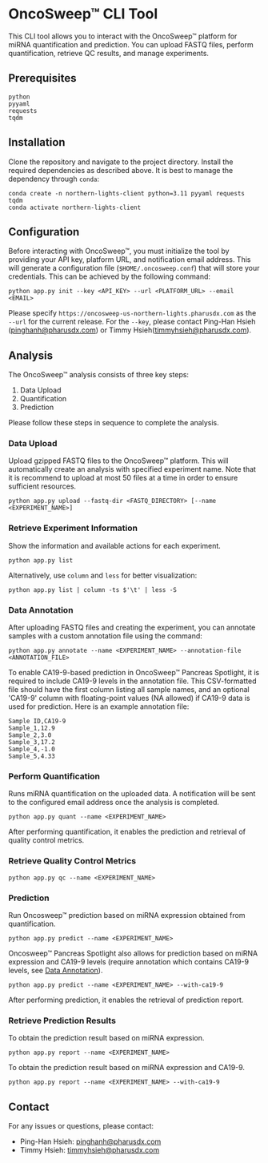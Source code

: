 # OncoSweep™ CLI Tool
This CLI tool allows you to interact with the OncoSweep™ platform for miRNA quantification and prediction. You can upload FASTQ files, perform quantification, retrieve QC results, and manage experiments.

## Prerequisites
```
python
pyyaml
requests
tqdm
```


## Installation
Clone the repository and navigate to the project directory.
Install the required dependencies as described above. It is best to manage the dependency through `conda`:
```
conda create -n northern-lights-client python=3.11 pyyaml requests tqdm
conda activate northern-lights-client
```

## Configuration
Before interacting with OncoSweep™, you must initialize the tool by providing your API key, platform URL, and notification email address. This will generate a configuration file (`$HOME/.oncosweep.conf`) that will store your credentials. This can be achieved by the following command:
```
python app.py init --key <API_KEY> --url <PLATFORM_URL> --email <EMAIL>
```
Please specify `https://oncosweep-us-northern-lights.pharusdx.com` as the `--url` for the current release. For the `--key`, please contact Ping-Han Hsieh (pinghanh@pharusdx.com) or Timmy Hsieh(timmyhsieh@pharusdx.com).


## Analysis
The OncoSweep™ analysis consists of three key steps:
1. Data Upload
2. Quantification
3. Prediction

Please follow these steps in sequence to complete the analysis.

### Data Upload
Upload gzipped FASTQ files to the OncoSweep™ platform. This will automatically create an analysis with specified experiment name. Note that it is recommend to upload at most 50 files at a time in order to ensure sufficient resources.
```
python app.py upload --fastq-dir <FASTQ_DIRECTORY> [--name <EXPERIMENT_NAME>]
```

### Retrieve Experiment Information
Show the information and available actions for each experiment.
```
python app.py list
```
Alternatively, use `column` and `less` for better visualization:
```
python app.py list | column -ts $'\t' | less -S
```

### Data Annotation
After uploading FASTQ files and creating the experiment, you can annotate samples with a custom annotation file using the command:
```
python app.py annotate --name <EXPERIMENT_NAME> --annotation-file <ANNOTATION_FILE>
```
To enable CA19-9-based prediction in OncoSweep™ Pancreas Spotlight, it is required to include CA19-9 levels in the annotation file. This CSV-formatted file should have the first column listing all sample names, and an optional 'CA19-9' column with floating-point values (NA allowed) if CA19-9 data is used for prediction. Here is an example annotation file:
```
Sample ID,CA19-9
Sample_1,12.9
Sample_2,3.0
Sample_3,17.2
Sample_4,-1.0
Sample_5,4.33
```

### Perform Quantification
Runs miRNA quantification on the uploaded data. A notification will be sent to the configured email address once the analysis is completed.
```
python app.py quant --name <EXPERIMENT_NAME>
```

After performing quantification, it enables the prediction and retrieval of quality control metrics.

### Retrieve Quality Control Metrics
```
python app.py qc --name <EXPERIMENT_NAME>
```

### Prediction
Run Oncosweep™ prediction based on miRNA expression obtained from quantification.
```
python app.py predict --name <EXPERIMENT_NAME>
```
Oncosweep™ Pancreas Spotlight also allows for prediction based on miRNA expression and CA19-9 levels (require annotation which contains CA19-9 levels, see [Data Annotation](#data-annotation)).
```
python app.py predict --name <EXPERIMENT_NAME> --with-ca19-9
```
After performing prediction, it enables the retrieval of prediction report.

### Retrieve Prediction Results
To obtain the prediction result based on miRNA expression.
```
python app.py report --name <EXPERIMENT_NAME>
```
To obtain the prediction result based on miRNA expression and CA19-9.
```
python app.py report --name <EXPERIMENT_NAME> --with-ca19-9
```

## Contact
For any issues or questions, please contact:
* Ping-Han Hsieh: pinghanh@pharusdx.com
* Timmy Hsieh: timmyhsieh@pharusdx.com

